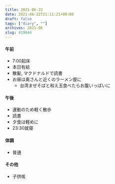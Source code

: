 ```yaml
---
title: 2021-06-22
date: 2021-06-22T21:11:21+09:00
draft: false
tags: ["diary", ""]
archives: 2021-06
slug: 419644
---
```

#### 午前
- 7:00起床
- 本日有給
- 散髪, マクドナルドで読書
- お昼は奥さんと近くのラーメン屋に
  - 台湾まぜそばと和え玉食べたらお腹いっぱいに
#### 午後
- 運動のため軽く散歩
- 読書
- 夕食は軽めに
- 23:30就寝
#### 体調
- 普通
#### その他
- 子供咳